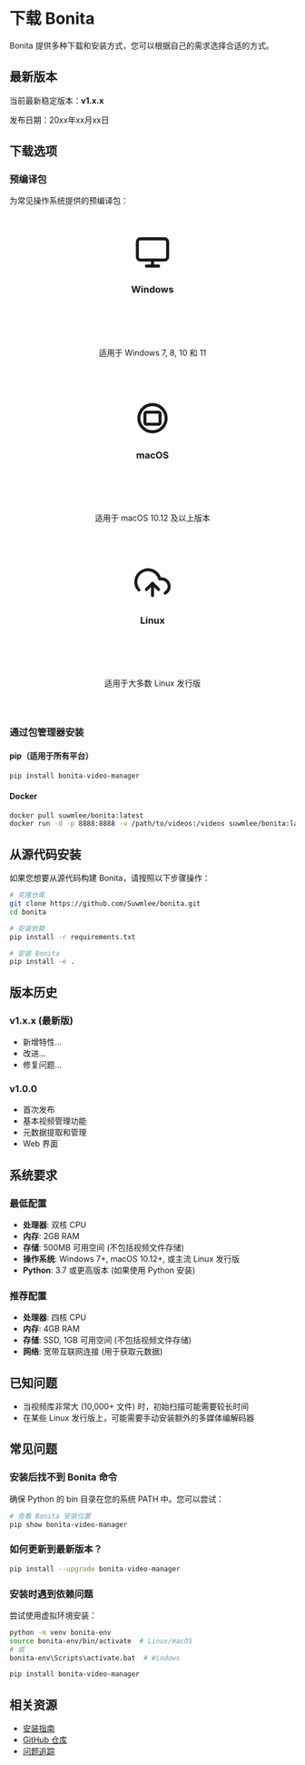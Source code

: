 # 下载 Bonita

Bonita 提供多种下载和安装方式，您可以根据自己的需求选择合适的方式。

## 最新版本

当前最新稳定版本：**v1.x.x**

发布日期：20xx年xx月xx日

## 下载选项

### 预编译包

为常见操作系统提供的预编译包：

<div class="download-options">
  <div class="download-option">
    <div class="os-logo">
      <svg xmlns="http://www.w3.org/2000/svg" width="64" height="64" viewBox="0 0 24 24" fill="none" stroke="currentColor" stroke-width="2" stroke-linecap="round" stroke-linejoin="round">
        <rect x="2" y="3" width="20" height="14" rx="2" ry="2"></rect>
        <line x1="8" y1="21" x2="16" y2="21"></line>
        <line x1="12" y1="17" x2="12" y2="21"></line>
      </svg>
    </div>
    <h3>Windows</h3>
    <a href="https://github.com/Suwmlee/bonita/releases/latest/download/bonita-windows-x64.zip" class="download-button">下载 Windows 版本</a>
    <p>适用于 Windows 7, 8, 10 和 11</p>
  </div>
  
  <div class="download-option">
    <div class="os-logo">
      <svg xmlns="http://www.w3.org/2000/svg" width="64" height="64" viewBox="0 0 24 24" fill="none" stroke="currentColor" stroke-width="2" stroke-linecap="round" stroke-linejoin="round">
        <path d="M12 3a9 9 0 0 0-9 9c0 4.97 4.03 9 9 9s9-4.03 9-9c0-4.97-4.03-9-9-9z"></path>
        <path d="M8 16a1 1 0 0 1-1-1v-6a1 1 0 0 1 1-1h8a1 1 0 0 1 1 1v6a1 1 0 0 1-1 1H8z"></path>
      </svg>
    </div>
    <h3>macOS</h3>
    <a href="https://github.com/Suwmlee/bonita/releases/latest/download/bonita-macos.dmg" class="download-button">下载 macOS 版本</a>
    <p>适用于 macOS 10.12 及以上版本</p>
  </div>
  
  <div class="download-option">
    <div class="os-logo">
      <svg xmlns="http://www.w3.org/2000/svg" width="64" height="64" viewBox="0 0 24 24" fill="none" stroke="currentColor" stroke-width="2" stroke-linecap="round" stroke-linejoin="round">
        <path d="M16 16l-4-4-4 4"></path>
        <path d="M12 12v8"></path>
        <path d="M20.39 18.39A5 5 0 0 0 18 9h-1.26A8 8 0 1 0 3 16.3"></path>
      </svg>
    </div>
    <h3>Linux</h3>
    <a href="https://github.com/Suwmlee/bonita/releases/latest/download/bonita-linux-x64.tar.gz" class="download-button">下载 Linux 版本</a>
    <p>适用于大多数 Linux 发行版</p>
  </div>
</div>

### 通过包管理器安装

#### pip（适用于所有平台）

```bash
pip install bonita-video-manager
```

#### Docker

```bash
docker pull suwmlee/bonita:latest
docker run -d -p 8888:8888 -v /path/to/videos:/videos suwmlee/bonita:latest
```

## 从源代码安装

如果您想要从源代码构建 Bonita，请按照以下步骤操作：

```bash
# 克隆仓库
git clone https://github.com/Suwmlee/bonita.git
cd bonita

# 安装依赖
pip install -r requirements.txt

# 安装 Bonita
pip install -e .
```

## 版本历史

### v1.x.x (最新版)

- 新增特性...
- 改进...
- 修复问题...

### v1.0.0

- 首次发布
- 基本视频管理功能
- 元数据提取和管理
- Web 界面

## 系统要求

### 最低配置

- **处理器**: 双核 CPU
- **内存**: 2GB RAM
- **存储**: 500MB 可用空间 (不包括视频文件存储)
- **操作系统**: Windows 7+, macOS 10.12+, 或主流 Linux 发行版
- **Python**: 3.7 或更高版本 (如果使用 Python 安装)

### 推荐配置

- **处理器**: 四核 CPU
- **内存**: 4GB RAM
- **存储**: SSD, 1GB 可用空间 (不包括视频文件存储)
- **网络**: 宽带互联网连接 (用于获取元数据)

## 已知问题

- 当视频库非常大 (10,000+ 文件) 时，初始扫描可能需要较长时间
- 在某些 Linux 发行版上，可能需要手动安装额外的多媒体编解码器

## 常见问题

### 安装后找不到 Bonita 命令

确保 Python 的 bin 目录在您的系统 PATH 中。您可以尝试：

```bash
# 查看 Bonita 安装位置
pip show bonita-video-manager
```

### 如何更新到最新版本？

```bash
pip install --upgrade bonita-video-manager
```

### 安装时遇到依赖问题

尝试使用虚拟环境安装：

```bash
python -m venv bonita-env
source bonita-env/bin/activate  # Linux/macOS
# 或
bonita-env\Scripts\activate.bat  # Windows

pip install bonita-video-manager
```

## 相关资源

- [安装指南](../guide/getting-started.md)
- [GitHub 仓库](https://github.com/Suwmlee/bonita)
- [问题追踪](https://github.com/Suwmlee/bonita/issues)

<style>
.download-options {
  display: flex;
  flex-wrap: wrap;
  gap: 20px;
  margin: 30px 0;
}

.download-option {
  flex: 1;
  min-width: 250px;
  border: 1px solid var(--vp-c-divider);
  border-radius: 8px;
  padding: 20px;
  text-align: center;
}

.os-logo {
  width: 64px;
  height: 64px;
  margin: 0 auto 15px;
  color: var(--vp-c-brand);
}

.download-button {
  display: inline-block;
  margin: 10px 0;
  padding: 10px 20px;
  background-color: var(--vp-c-brand);
  color: white;
  border-radius: 4px;
  text-decoration: none;
  font-weight: 500;
}

.download-button:hover {
  background-color: var(--vp-c-brand-dark);
}
</style> 